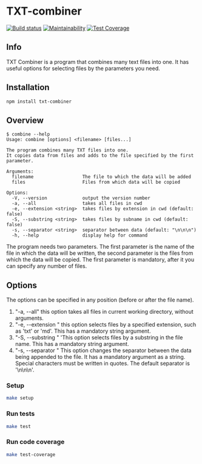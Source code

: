 # TXT-combiner

[![Build status](https://github.com/BOMBYASCHER/TXT-combiner/actions/workflows/main.yml/badge.svg)](https://github.com/BOMBYASCHER/TXT-combiner/actions/workflows/main.yml)
[![Maintainability](https://api.codeclimate.com/v1/badges/bb1a90fc5cca0ad93c38/maintainability)](https://codeclimate.com/github/BOMBYASCHER/TXT-combiner/maintainability)
[![Test Coverage](https://api.codeclimate.com/v1/badges/bb1a90fc5cca0ad93c38/test_coverage)](https://codeclimate.com/github/BOMBYASCHER/TXT-combiner/test_coverage)

## Info

TXT Combiner is a program that combines many text files into one. It has useful options for selecting files by the parameters you need.

## Installation

```sh
npm install txt-combiner
```
## Overview

```console
$ combine --help
Usage: combine [options] <filename> [files...]

The program combines many TXT files into one.
It copies data from files and adds to the file specified by the first parameter.

Arguments:
  filename                  The file to which the data will be added
  files                     Files from which data will be copied

Options:
  -V, --version             output the version number
  -a, --all                 takes all files in cwd
  -e, --extension <string>  takes files by extension in cwd (default: false)
  -S, --substring <string>  takes files by subname in cwd (default: false)
  -s, --separator <string>  separator between data (default: "\n\n\n")
  -h, --help                display help for command
```

The program needs two parameters. The first parameter is the name of the file in which the data will be written, the second parameter is the files from which the data will be copied. The first parameter is mandatory, after it you can specify any number of files.

## Options

The options can be specified in any position (before or after the file name).

1. "-a, --all" this option takes all files in current working directory, without arguments.
2. "-e, --extension <string>" this option selects files by a specified extension, such as 'txt' or 'md'. This has a mandatory string argument. 
3. "-S, --substring <string>" 'This option selects files by a substring in the file name. This has a mandatory string argument.
4. "-s, --separator <string>" This option changes the separator between the data being appended to the file. It has a mandatory argument as a string. Special characters must be written in quotes. The default separator is '\n\n\n'.

### Setup
```bash
make setup
```

### Run tests
```bash
make test
```

### Run code coverage
```bash
make test-coverage
```
